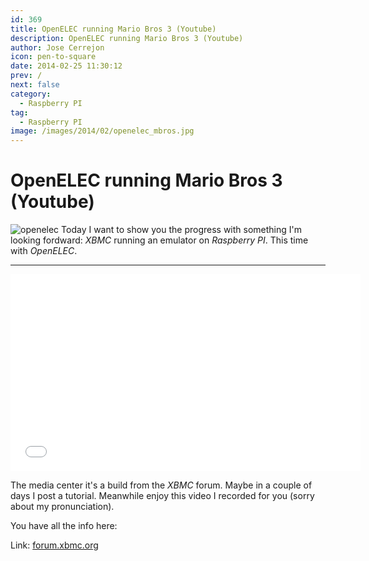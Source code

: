 ```yaml
---
id: 369
title: OpenELEC running Mario Bros 3 (Youtube)
description: OpenELEC running Mario Bros 3 (Youtube)
author: Jose Cerrejon
icon: pen-to-square
date: 2014-02-25 11:30:12
prev: /
next: false
category:
  - Raspberry PI
tag:
  - Raspberry PI
image: /images/2014/02/openelec_mbros.jpg
---
```


# OpenELEC running Mario Bros 3 (Youtube)



![openelec](/images/2014/02/openelec_mbros.jpg)
Today I want to show you the progress with something I'm looking fordward: *XBMC* running an emulator on *Raspberry PI*. This time with *OpenELEC*.

- - -
<iframe width="560" height="315" src="//www.youtube.com/embed/0PdunXhuGm0" frameborder="0" allowfullscreen></iframe>

The media center it's a build from the *XBMC* forum. Maybe in a couple of days I post a tutorial. Meanwhile enjoy this video I recorded for you (sorry about my pronunciation).

You have all the info here:

Link: [forum.xbmc.org](http://forum.xbmc.org/showthread.php?tid=171180&page=8)